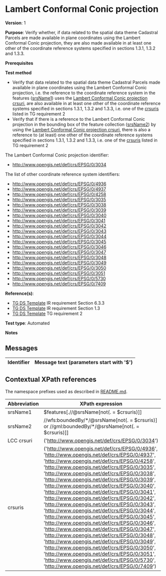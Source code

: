 # Lambert Conformal Conic projection

**Version**: 1

**Purpose**: Verify whether, if data related to the spatial data theme Cadastral Parcels are made available in plane coordinates using the Lambert Conformal Conic projection, they are also made available in at least one other of the coordinate reference systems specified in sections 1.3.1, 1.3.2 and 1.3.3.

**Prerequisites**

**Test method**

* Verify that data related to the spatial data theme Cadastral Parcels made available in plane coordinates using the Lambert Conformal Conic projection, i.e. the reference to the coordinate reference system in the features ([srsName1](#srsName1)) uses the [Lambert Conformal Conic projection crsuri](#crsuriLCC), are also available in at least one other of the coordinate reference systems specified in sections 1.3.1, 1.3.2 and 1.3.3, i.e. one of the [crsuris](#crsuris) listed in TG requirement 2
* Verify that if there is a reference to the Lambert Conformal Conic projection in the bounding box of the feature collection ([srsName2](#srsName2)) by using the [Lambert Conformal Conic projection crsuri](#crsuriLCC), there is also a reference to (at least) one other of the coordinate reference systems specified in sections 1.3.1, 1.3.2 and 1.3.3, i.e. one of the [crsuris](#crsuris) listed in TG requirement 2

The Lambert Conformal Conic projection identifier:
* http://www.opengis.net/def/crs/EPSG/0/3034

The list of other coordinate reference system identifiers: 
* http://www.opengis.net/def/crs/EPSG/0/4936
* http://www.opengis.net/def/crs/EPSG/0/4937
* http://www.opengis.net/def/crs/EPSG/0/4258
* http://www.opengis.net/def/crs/EPSG/0/3035
* http://www.opengis.net/def/crs/EPSG/0/3038
* http://www.opengis.net/def/crs/EPSG/0/3039
* http://www.opengis.net/def/crs/EPSG/0/3040
* http://www.opengis.net/def/crs/EPSG/0/3041
* http://www.opengis.net/def/crs/EPSG/0/3042
* http://www.opengis.net/def/crs/EPSG/0/3043
* http://www.opengis.net/def/crs/EPSG/0/3044
* http://www.opengis.net/def/crs/EPSG/0/3045
* http://www.opengis.net/def/crs/EPSG/0/3046
* http://www.opengis.net/def/crs/EPSG/0/3047
* http://www.opengis.net/def/crs/EPSG/0/3048
* http://www.opengis.net/def/crs/EPSG/0/3049
* http://www.opengis.net/def/crs/EPSG/0/3050
* http://www.opengis.net/def/crs/EPSG/0/3051
* http://www.opengis.net/def/crs/EPSG/0/5730
* http://www.opengis.net/def/crs/EPSG/0/7409

**Reference(s)**: 

* [TG DS Template](http://inspire.ec.europa.eu/id/ats/data-cp/3.1/cp-rs/README#ref_TG_CP_tmpl) IR requirement Section 6.3.3
* [TG DS Template](http://inspire.ec.europa.eu/id/ats/data-cp/3.1/cp-rs/README#ref_TG_CP_tmpl) IR requirement Section 1.3
* [TG DS Template](http://inspire.ec.europa.eu/id/ats/data/3.0rc3/reference-systems/README#ref_TG_DS_tmpl) TG requirement 2

**Test type**: Automated

**Notes**

## Messages

Identifier  |  Message text (parameters start with '$')
---------------------------------------------------------- | -------------------------------------------------------------------------

## Contextual XPath references

The namespace prefixes used as described in [README.md](http://inspire.ec.europa.eu/id/ats/data-hy/3.1/hy-rs/README#namespaces).

Abbreviation                                               |  XPath expression
---------------------------------------------------------- | -------------------------------------------------------------------------
srsName1 <a name="srsName1"></a>   | $features[.//@srsName[not(. = $crsuris)]]
srsName2 <a name="srsName2"></a>   | //wfs:boundedBy/\*/@srsName[not(. = $crsuris)] or //gml:boundedBy/\*/@srsName[not(. = $crsuris)]]
LCC crsuri <a name="crsuriLCC"></a> |('http://www.opengis.net/def/crs/EPSG/0/3034')
crsuris <a name="crsuris"></a>     | ('http://www.opengis.net/def/crs/EPSG/0/4936', 'http://www.opengis.net/def/crs/EPSG/0/4937', 'http://www.opengis.net/def/crs/EPSG/0/4258', 'http://www.opengis.net/def/crs/EPSG/0/3035', 'http://www.opengis.net/def/crs/EPSG/0/3038', 'http://www.opengis.net/def/crs/EPSG/0/3039', 'http://www.opengis.net/def/crs/EPSG/0/3040', 'http://www.opengis.net/def/crs/EPSG/0/3041', 'http://www.opengis.net/def/crs/EPSG/0/3042', 'http://www.opengis.net/def/crs/EPSG/0/3043', 'http://www.opengis.net/def/crs/EPSG/0/3044', 'http://www.opengis.net/def/crs/EPSG/0/3045', 'http://www.opengis.net/def/crs/EPSG/0/3046', 'http://www.opengis.net/def/crs/EPSG/0/3047', 'http://www.opengis.net/def/crs/EPSG/0/3048', 'http://www.opengis.net/def/crs/EPSG/0/3049', 'http://www.opengis.net/def/crs/EPSG/0/3050', 'http://www.opengis.net/def/crs/EPSG/0/3051', 'http://www.opengis.net/def/crs/EPSG/0/5730', 'http://www.opengis.net/def/crs/EPSG/0/7409')
